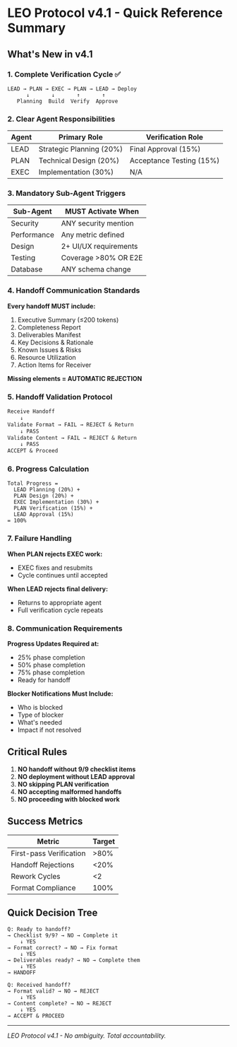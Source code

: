 # LEO Protocol v4.1 - Quick Reference Summary

## What's New in v4.1

### 1. Complete Verification Cycle ✅
```
LEAD → PLAN → EXEC → PLAN → LEAD → Deploy
      ↓       ↓       ↑       ↑
   Planning  Build  Verify  Approve
```

### 2. Clear Agent Responsibilities

| Agent | Primary Role | Verification Role |
|-------|-------------|-------------------|
| LEAD | Strategic Planning (20%) | Final Approval (15%) |
| PLAN | Technical Design (20%) | Acceptance Testing (15%) |
| EXEC | Implementation (30%) | N/A |

### 3. Mandatory Sub-Agent Triggers

| Sub-Agent | MUST Activate When |
|-----------|-------------------|
| Security | ANY security mention |
| Performance | Any metric defined |
| Design | 2+ UI/UX requirements |
| Testing | Coverage >80% OR E2E |
| Database | ANY schema change |

### 4. Handoff Communication Standards

**Every handoff MUST include:**
1. Executive Summary (≤200 tokens)
2. Completeness Report
3. Deliverables Manifest
4. Key Decisions & Rationale
5. Known Issues & Risks
6. Resource Utilization
7. Action Items for Receiver

**Missing elements = AUTOMATIC REJECTION**

### 5. Handoff Validation Protocol

```markdown
Receive Handoff
    ↓
Validate Format → FAIL → REJECT & Return
    ↓ PASS
Validate Content → FAIL → REJECT & Return
    ↓ PASS
ACCEPT & Proceed
```

### 6. Progress Calculation

```
Total Progress = 
  LEAD Planning (20%) +
  PLAN Design (20%) +
  EXEC Implementation (30%) +
  PLAN Verification (15%) +
  LEAD Approval (15%)
= 100%
```

### 7. Failure Handling

**When PLAN rejects EXEC work:**
- EXEC fixes and resubmits
- Cycle continues until accepted

**When LEAD rejects final delivery:**
- Returns to appropriate agent
- Full verification cycle repeats

### 8. Communication Requirements

**Progress Updates Required at:**
- 25% phase completion
- 50% phase completion
- 75% phase completion
- Ready for handoff

**Blocker Notifications Must Include:**
- Who is blocked
- Type of blocker
- What's needed
- Impact if not resolved

## Critical Rules

1. **NO handoff without 9/9 checklist items**
2. **NO deployment without LEAD approval**
3. **NO skipping PLAN verification**
4. **NO accepting malformed handoffs**
5. **NO proceeding with blocked work**

## Success Metrics

| Metric | Target |
|--------|--------|
| First-pass Verification | >80% |
| Handoff Rejections | <20% |
| Rework Cycles | <2 |
| Format Compliance | 100% |

## Quick Decision Tree

```
Q: Ready to handoff?
→ Checklist 9/9? → NO → Complete it
    ↓ YES
→ Format correct? → NO → Fix format
    ↓ YES
→ Deliverables ready? → NO → Complete them
    ↓ YES
→ HANDOFF

Q: Received handoff?
→ Format valid? → NO → REJECT
    ↓ YES
→ Content complete? → NO → REJECT
    ↓ YES
→ ACCEPT & PROCEED
```

---

*LEO Protocol v4.1 - No ambiguity. Total accountability.*